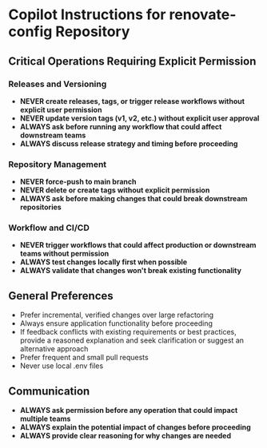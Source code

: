 # Copilot Instructions for renovate-config Repository

## Critical Operations Requiring Explicit Permission

### Releases and Versioning
- **NEVER create releases, tags, or trigger release workflows without explicit user permission**
- **NEVER update version tags (v1, v2, etc.) without explicit user approval**
- **ALWAYS ask before running any workflow that could affect downstream teams**
- **ALWAYS discuss release strategy and timing before proceeding**

### Repository Management
- **NEVER force-push to main branch**
- **NEVER delete or create tags without explicit permission**
- **ALWAYS ask before making changes that could break downstream repositories**

### Workflow and CI/CD
- **NEVER trigger workflows that could affect production or downstream teams without permission**
- **ALWAYS test changes locally first when possible**
- **ALWAYS validate that changes won't break existing functionality**

## General Preferences
- Prefer incremental, verified changes over large refactoring
- Always ensure application functionality before proceeding
- If feedback conflicts with existing requirements or best practices, provide a reasoned explanation and seek clarification or suggest an alternative approach
- Prefer frequent and small pull requests
- Never use local .env files

## Communication
- **ALWAYS ask permission before any operation that could impact multiple teams**
- **ALWAYS explain the potential impact of changes before proceeding**
- **ALWAYS provide clear reasoning for why changes are needed**
